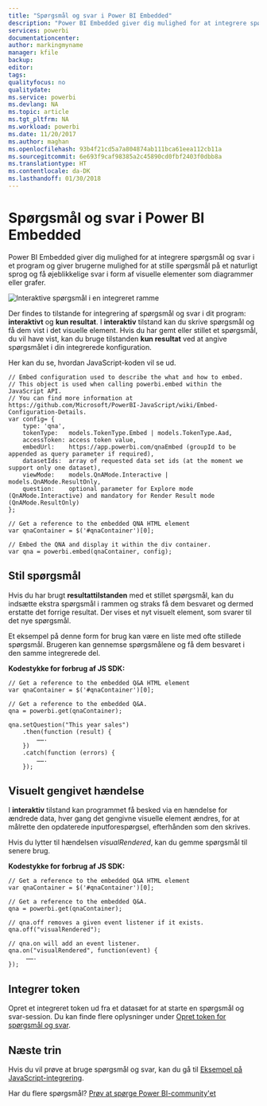 ```yaml
---
title: "Spørgsmål og svar i Power BI Embedded"
description: "Power BI Embedded giver dig mulighed for at integrere spørgsmål og svar i et program og giver brugerne mulighed for at stille spørgsmål på et naturligt sprog."
services: powerbi
documentationcenter: 
author: markingmyname
manager: kfile
backup: 
editor: 
tags: 
qualityfocus: no
qualitydate: 
ms.service: powerbi
ms.devlang: NA
ms.topic: article
ms.tgt_pltfrm: NA
ms.workload: powerbi
ms.date: 11/20/2017
ms.author: maghan
ms.openlocfilehash: 93b4f21cd5a7a804874ab111bca61eea112cb11a
ms.sourcegitcommit: 6e693f9caf98385a2c45890cd0fbf2403f0dbb8a
ms.translationtype: HT
ms.contentlocale: da-DK
ms.lasthandoff: 01/30/2018
---
```

# <a name="qa-in-power-bi-embedded"></a>Spørgsmål og svar i Power BI Embedded
Power BI Embedded giver dig mulighed for at integrere spørgsmål og svar i et program og giver brugerne mulighed for at stille spørgsmål på et naturligt sprog og få øjeblikkelige svar i form af visuelle elementer som diagrammer eller grafer.

![Interaktive spørgsmål i en integreret ramme](media/qanda/embedded-qanda.gif)

Der findes to tilstande for integrering af spørgsmål og svar i dit program: **interaktivt** og **kun resultat**. I **interaktiv** tilstand kan du skrive spørgsmål og få dem vist i det visuelle element. Hvis du har gemt eller stillet et spørgsmål, du vil have vist, kan du bruge tilstanden **kun resultat** ved at angive spørgsmålet i din integrerede konfiguration.

Her kan du se, hvordan JavaScript-koden vil se ud.

```
// Embed configuration used to describe the what and how to embed.
// This object is used when calling powerbi.embed within the JavaScript API.
// You can find more information at https://github.com/Microsoft/PowerBI-JavaScript/wiki/Embed-Configuration-Details.
var config= {
    type: 'qna',
    tokenType:   models.TokenType.Embed | models.TokenType.Aad,
    accessToken: access token value,
    embedUrl:    https://app.powerbi.com/qnaEmbed (groupId to be appended as query parameter if required),
    datasetIds:  array of requested data set ids (at the moment we support only one dataset),
    viewMode:    models.QnAMode.Interactive | models.QnAMode.ResultOnly,
    question:    optional parameter for Explore mode (QnAMode.Interactive) and mandatory for Render Result mode (QnAMode.ResultOnly)
};

// Get a reference to the embedded QNA HTML element
var qnaContainer = $('#qnaContainer')[0];

// Embed the QNA and display it within the div container.
var qna = powerbi.embed(qnaContainer, config);
```

## <a name="set-question"></a>Stil spørgsmål
Hvis du har brugt **resultattilstanden** med et stillet spørgsmål, kan du indsætte ekstra spørgsmål i rammen og straks få dem besvaret og dermed erstatte det forrige resultat. Der vises et nyt visuelt element, som svarer til det nye spørgsmål.

Et eksempel på denne form for brug kan være en liste med ofte stillede spørgsmål. Brugeren kan gennemse spørgsmålene og få dem besvaret i den samme integrerede del.

**Kodestykke for forbrug af JS SDK:**  

```        
// Get a reference to the embedded Q&A HTML element
var qnaContainer = $('#qnaContainer')[0];

// Get a reference to the embedded Q&A.
qna = powerbi.get(qnaContainer);

qna.setQuestion("This year sales")
    .then(function (result) {
        …….
    })
    .catch(function (errors) {
        …….
    });
```

## <a name="visual-rendered-event"></a>Visuelt gengivet hændelse
I **interaktiv** tilstand kan programmet få besked via en hændelse for ændrede data, hver gang det gengivne visuelle element ændres, for at målrette den opdaterede inputforespørgsel, efterhånden som den skrives.

Hvis du lytter til hændelsen *visualRendered*, kan du gemme spørgsmål til senere brug. 

**Kodestykke for forbrug af JS SDK:**  

```
// Get a reference to the embedded Q&A HTML element
var qnaContainer = $('#qnaContainer')[0];

// Get a reference to the embedded Q&A.
qna = powerbi.get(qnaContainer);

// qna.off removes a given event listener if it exists.
qna.off("visualRendered");

// qna.on will add an event listener.
qna.on("visualRendered", function(event) {
     …….
});
```

## <a name="embed-token"></a>Integrer token
Opret et integreret token ud fra et datasæt for at starte en spørgsmål og svar-session. Du kan finde flere oplysninger under [Opret token for spørgsmål og svar](https://msdn.microsoft.com/library/mt784614.aspx#qanda).

## <a name="next-steps"></a>Næste trin
Hvis du vil prøve at bruge spørgsmål og svar, kan du gå til [Eksempel på JavaScript-integrering](https://microsoft.github.io/PowerBI-JavaScript/demo/).

Har du flere spørgsmål? [Prøv at spørge Power BI-community'et](http://community.powerbi.com/)

